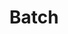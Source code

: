 ---
# -------------------------- #
#        CONTENT TYPE        #
# -------------------------- #

product-type: "import-api"
content-type: "api-object"
endpoint: "batch"
version: "2"
order: 1


# -------------------------- #
#        OBJECT INFO         #
# -------------------------- #

title: "Batch"
description: "{{ site.data.import-api.core-objects.batch.object | flatify }}"
endpoint-url: "/import/batch"


# -------------------------- #
#        VERSION INFO        #
# -------------------------- #

latest-version: "2"
versions:
  - number: "2"
    deprecated: false

# -------------------------- #
#      AVAILABLE METHODS     #
# -------------------------- #

available-methods:
  - id: "batch-data"
    title: "Create a batch"
    method: "post"
    short: "{{ site.data.import-api.core-objects.batch.description | flatify }}"


# -------------------------- #
#      OBJECT ATTRIBUTES     #
# -------------------------- #

## The copy for these attributes lives in:
## _data/import-api/general.yml

object-attributes:
  - name: "table_name"
    type: "string"
    description: "{{ general.attributes.table-name }}"
    value: "customers"

  # - name: "table_version"
  #   type: "integer"
  #   description: "{{ general.attributes.table-version | flatify }}"
  #   value: "1"

  - name: "schema"
    type: "object"
    sub-type: "schema"
    url: "{{ site.data.import-api.data-structures.schema.section }}"
    description: |
      A [Schema object]({{ site.data.import-api.data-structures.schema.section }}) containing the JSON schema describing the record(s) in the [Message object's]({{ site.data.import-api.data-structures.message.section }}) `data` property.

      Records must conform to this schema or an error will be returned when the request is sent.
    value: ""

  - name: "messages"
    type: "array"
    sub-type: "message"
    url: "{{ site.data.import-api.data-structures.message.section }}"
    description: |
      An array of [Message]({{ site.data.import-api.data-structures.message.section }}) objects, each representing a record to be upserted into the table.

  - name: "key_names"
    type: "array"
    description: |
      An array of strings representing the Primary Key fields in the source table. **Note**: A value must be provided, but it may be an empty list to indicate that the source table doesn't have a Primary Key.

      If fields are provided, they must adhere to the following:

      1. Each field in the list must be the name of a top-level property defined in the [Schema object]({{ site.data.import-api.data-structures.schema.section }}). Primary Key fields cannot be contained in an object or an array.
      2. Fields in the list may not be `null` in the source.
      3. If a field is a string, its value must be less than 256 characters.

      All fields included in `key_names` must be present in the [Schema object]({{ site.data.import-api.data-structures.schema.section }}) and every [Message object]({{ site.data.import-api.data-structures.message.section }}) in the request.
    value: "id"
---
